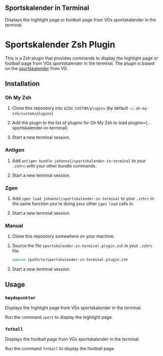## Sportskalender in Terminal

Displays the highlight page or football page from VGs sportskalender in the terminal.

# Sportskalender Zsh Plugin

This is a Zsh plugin that provides commands to display the highlight page or football page from VGs sportskalender in the terminal. The plugin is based on the [sportskalender](https://www.vg.no/sport/kalender) from VG.

## Installation

### Oh My Zsh

1. Clone this repository into `$ZSH_CUSTOM/plugins` (by default `~/.oh-my-zsh/custom/plugins`)

2. Add the plugin to the list of plugins for Oh My Zsh to load
    plugins=(... sportskalender-in-terminal)

3. Start a new terminal session.

### Antigen

1. Add `antigen bundle johannsl/sportskalender-in-terminal` to your `.zshrc` with your other bundle commands.

2. Start a new terminal session.

### Zgen

1. Add `zgen load johannsl/sportskalender-in-terminal` to your `.zshrc` in the same function you're doing your other `zgen load` calls in.

2. Start a new terminal session.

### Manual

1. Clone this repository somewhere on your machine.

2. Source the file `sportskalender-in-terminal.plugin.zsh` in your `.zshrc` file.

    ```zsh
    source /path/to/sportskalender-in-terminal.plugin.zsh
    ```

3. Start a new terminal session.

## Usage

### `høydepunkter`

Displays the highlight page from VGs sportskalender in the terminal.

Run the command `sport` to display the highlight page.

### `fotball`

Displays the football page from VGs sportskalender in the terminal.

Run the command `fotball` to display the football page.
